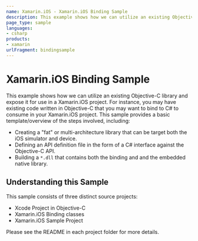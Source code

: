 ```yaml
---
name: Xamarin.iOS - Xamarin.iOS Binding Sample
description: This example shows how we can utilize an existing Objective-C library and expose it for use in a Xamarin.iOS project. For instance, you may have...
page_type: sample
languages:
- csharp
products:
- xamarin
urlFragment: bindingsample
---
```

# Xamarin.iOS Binding Sample

This example shows how we can utilize an existing Objective-C library and expose it for use in a Xamarin.iOS project. For instance, you may have existing code written in Objective-C that you may want to bind to C# to consume in your Xamarin.iOS project. This sample provides a basic template/overview of the steps involved, including:

- Creating a "fat" or multi-architecture library that can be target both the iOS simulator and device.
- Defining an API definition file in the form of a C# interface against the Objective-C API.
- Building a `*.dll` that contains both the binding and and the embedded native library.

## Understanding this Sample

This sample consists of three distinct source projects:

- Xcode Project in Objective-C
- Xamarin.iOS Binding classes
- Xamarin.iOS Sample Project

Please see the README in each project folder for more details.
